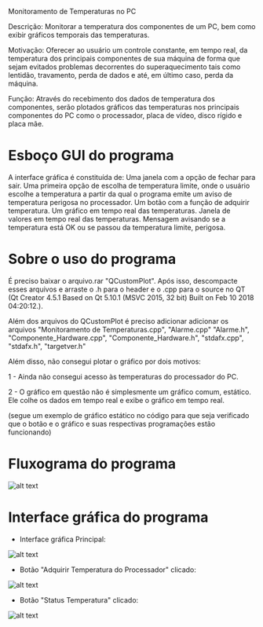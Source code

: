 Monitoramento de Temperaturas no PC

Descrição: Monitorar a temperatura dos componentes de um PC, bem como exibir gráficos temporais das temperaturas.

Motivação: Oferecer ao usuário um controle constante, em tempo real, da temperatura dos principais componentes de sua máquina de forma que sejam evitados problemas decorrentes do superaquecimento tais como lentidão, travamento, perda de dados e até, em último caso, perda da máquina.

Função: Através do recebimento dos dados de temperatura dos componentes, serão plotados gráficos das temperaturas nos principais componentes do PC como o processador, placa de vídeo, disco rígido e placa mãe.

# Esboço GUI do programa

A interface gráfica é constituída de: 
Uma janela com a opção de fechar para sair. 
Uma primeira opção de escolha de temperatura limite, onde o usuário escolhe a temperatura a partir da qual o programa emite um aviso de temperatura perigosa no processador.
Um botão com a função de adquirir temperatura.
Um gráfico em tempo real das temperaturas.
Janela de valores em tempo real das temperaturas.
Mensagem avisando se a temperatura está OK ou se passou da temperatura limite, perigosa.


# Sobre o uso do programa

É preciso baixar o arquivo.rar "QCustomPlot". Após isso, descompacte esses arquivos e arraste o .h para o header e o .cpp para o source no QT  (Qt Creator 4.5.1 Based on Qt 5.10.1 (MSVC 2015, 32 bit) Built on Feb 10 2018 04:20:12.).

Além dos arquivos do QCustomPlot é preciso adicionar adicionar os arquivos "Monitoramento de Temperaturas.cpp", "Alarme.cpp"
"Alarme.h", "Componente_Hardware.cpp", "Componente_Hardware.h", "stdafx.cpp", "stdafx.h", "targetver.h"


Além disso, não consegui plotar o gráfico por dois motivos:

1 - Ainda não consegui acesso às temperaturas do processador do PC.

2 - O gráfico em questão não é simplesmente um gráfico comum, estático. Ele colhe os dados em tempo real e exibe o gráfico em tempo real.

(segue um exemplo de gráfico estático no código para que seja verificado que o botão e o gráfico e suas respectivas programações estão funcionando)

# Fluxograma do programa

![alt text](https://github.com/GabC20/Teste/blob/master/Fluxograma.PNG)

# Interface gráfica do programa

- Interface gráfica Principal:

![alt text](https://github.com/GabC20/Teste/blob/master/Esbo%C3%A7oGUI-Interface_gr%C3%A1fica_principal.PNG)

- Botão "Adquirir Temperatura do Processador" clicado:

![alt text](https://github.com/GabC20/Teste/blob/master/Esbo%C3%A7oGUI-Adquirir_temperatura_processador.PNG)

- Botão "Status Temperatura" clicado:

![alt text](https://github.com/GabC20/Teste/blob/master/Esbo%C3%A7oGUI-Status_Temperatura.PNG)


